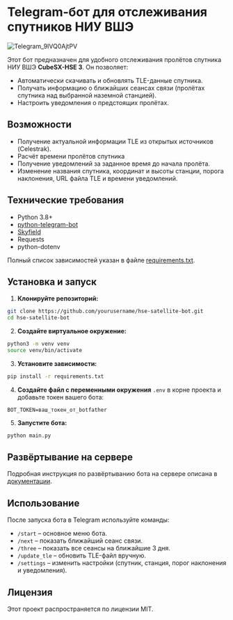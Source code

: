 # Telegram-бот для отслеживания спутников НИУ ВШЭ
![Telegram_9IVQ0AjtPV](https://github.com/user-attachments/assets/82f61e7f-fb9d-403e-a103-10e0326db19f)

Этот бот предназначен для удобного отслеживания пролётов спутника НИУ ВШЭ **CubeSX-HSE 3**. Он позволяет:

- Автоматически скачивать и обновлять TLE-данные спутника.
- Получать информацию о ближайших сеансах связи (пролётах спутника над выбранной наземной станцией).
- Настроить уведомления о предстоящих пролётах.

## Возможности

- Получение актуальной информации TLE из открытых источников (Celestrak).
- Расчёт времени пролётов спутника
- Получение уведомлений за заданное время до начала пролёта.
- Изменение названия спутника, координат и высоты станции, порога наклонения, URL файла TLE и времени уведомлений.

## Технические требования

- Python 3.8+
- [python-telegram-bot](https://python-telegram-bot.org/)
- [Skyfield](https://rhodesmill.org/skyfield/)
- Requests
- python-dotenv

Полный список зависимостей указан в файле [requirements.txt](requirements.txt).

## Установка и запуск

1. **Клонируйте репозиторий:**

```bash
git clone https://github.com/yourusername/hse-satellite-bot.git
cd hse-satellite-bot
```

2. **Создайте виртуальное окружение:**

```bash
python3 -m venv venv
source venv/bin/activate
```

3. **Установите зависимости:**

```bash
pip install -r requirements.txt
```

4. **Создайте файл с переменными окружения** `.env` в корне проекта и добавьте токен вашего бота:

```env
BOT_TOKEN=ваш_токен_от_botfather
```

5. **Запустите бота:**

```bash
python main.py
```

## Развёртывание на сервере

Подробная инструкция по развёртыванию бота на сервере описана в [документации](deploy.md).

## Использование

После запуска бота в Telegram используйте команды:

- `/start` – основное меню бота.
- `/next` – показать ближайший сеанс связи.
- `/three` – показать все сеансы на ближайшие 3 дня.
- `/update_tle` – обновить TLE-файл вручную.
- `/settings` – изменить настройки (спутник, станция, порог наклонения и уведомления).

## Лицензия

Этот проект распространяется по лицензии MIT.
